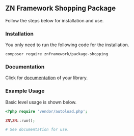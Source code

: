 <h2>ZN Framework Shopping Package</h2>
<p>
Follow the steps below for installation and use.
</p>

<h3>Installation</h3>
<p>
You only need to run the following code for the installation.
</p>

```
composer require znframework/package-shopping
```

<h3>Documentation</h3>
<p>
Click for <a href="https://docs.znframework.com/e-ticaret/sepet-kutuphanesi">documentation</a> of your library.
</p>

<h3>Example Usage</h3>
<p>
Basic level usage is shown below.
</p>

```php
<?php require 'vendor/autoload.php';

ZN\ZN::run();

# See documentation for use.
```
